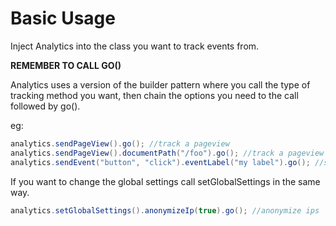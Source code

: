 # Basic Usage

Inject Analytics into the class you want to track events from.

**REMEMBER TO CALL GO()**

Analytics uses a version of the builder pattern where you call the type of tracking method you want, then chain the options you need to the call followed by go().

eg:

```java
analytics.sendPageView().go(); //track a pageview
analytics.sendPageView().documentPath("/foo").go(); //track a pageview for page /foo
analytics.sendEvent("button", "click").eventLabel("my label").go(); //send event with label
```

If you want to change the global settings call setGlobalSettings in the same way. 

```java
analytics.setGlobalSettings().anonymizeIp(true).go(); //anonymize ips
```
